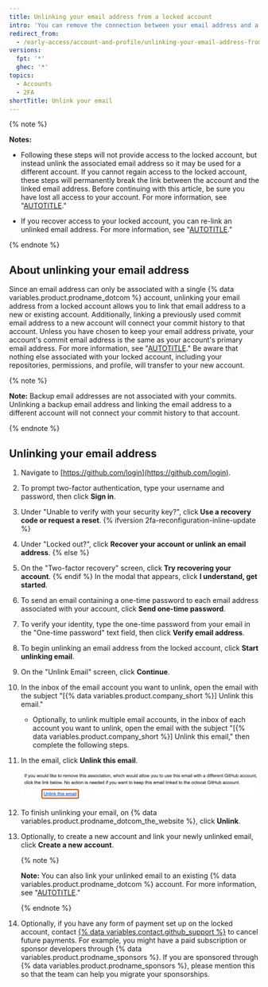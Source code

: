 ```yaml
---
title: Unlinking your email address from a locked account
intro: 'You can remove the connection between your email address and a locked account. The email address is then available for you to link it to a new or existing account, maintaining your commit history.'
redirect_from:
  - /early-access/account-and-profile/unlinking-your-email-address-from-a-locked-account
versions:
  fpt: '*'
  ghec: '*'
topics:
  - Accounts
  - 2FA
shortTitle: Unlink your email
---
```


{% note %}

**Notes:**

- Following these steps will not provide access to the locked account, but instead unlink the associated email address so it may be used for a different account. If you cannot regain access to the locked account, these steps will permanently break the link between the account and the linked email address. Before continuing with this article, be sure you have lost all access to your account. For more information, see "[AUTOTITLE](/authentication/securing-your-account-with-two-factor-authentication-2fa/recovering-your-account-if-you-lose-your-2fa-credentials)."

- If you recover access to your locked account, you can re-link an unlinked email address. For more information, see "[AUTOTITLE](/account-and-profile/setting-up-and-managing-your-personal-account-on-github/managing-email-preferences/adding-an-email-address-to-your-github-account)."

{% endnote %}

## About unlinking your email address

Since an email address can only be associated with a single {% data variables.product.prodname_dotcom %} account, unlinking your email address from a locked account allows you to link that email address to a new or existing account. Additionally, linking a previously used commit email address to a new account will connect your commit history to that account. Unless you have chosen to keep your email address private, your account's commit email address is the same as your account's primary email address. For more information, see "[AUTOTITLE](/account-and-profile/setting-up-and-managing-your-personal-account-on-github/managing-email-preferences/setting-your-commit-email-address)." Be aware that nothing else associated with your locked account, including your repositories, permissions, and profile, will transfer to your new account.

{% note %}

**Note:** Backup email addresses are not associated with your commits. Unlinking a backup email address and linking the email address to a different account will not connect your commit history to that account.

{% endnote %}

## Unlinking your email address

1. Navigate to [https://github.com/login](https://github.com/login).
1. To prompt two-factor authentication, type your username and password, then click **Sign in**.
1. Under "Unable to verify with your security key?", click **Use a recovery code or request a reset**.
{% ifversion 2fa-reconfiguration-inline-update %}
1. Under "Locked out?", click **Recover your account or unlink an email address**.
{% else %}
1. On the "Two-factor recovery" screen, click **Try recovering your account**.
{% endif %}
   In the modal that appears, click **I understand, get started**.
1. To send an email containing a one-time password to each email address associated with your account, click **Send one-time password**.
1. To verify your identity, type the one-time password from your email in the "One-time password" text field, then click **Verify email address**.
1. To begin unlinking an email address from the locked account, click **Start unlinking email**.
1. On the "Unlink Email" screen, click **Continue**.
1. In the inbox of the email account you want to unlink, open the email with the subject "[{% data variables.product.company_short %}] Unlink this email."
   - Optionally, to unlink multiple email accounts, in the inbox of each account you want to unlink, open the email with the subject "[{% data variables.product.company_short %}] Unlink this email," then complete the following steps.

1. In the email, click **Unlink this email**.

   ![Screenshot of an email from {% data variables.product.prodname_dotcom %} to unlink an email address from a {% data variables.product.prodname_dotcom %} account. A link with the text "Unlink this email" is outlined in orange.](/assets/images/help/2fa/unlink-this-email.png)

1. To finish unlinking your email, on {% data variables.product.prodname_dotcom_the_website %}, click **Unlink**.
1. Optionally, to create a new account and link your newly unlinked email, click **Create a new account**.

   {% note %}

   **Note:** You can also link your unlinked email to an existing {% data variables.product.prodname_dotcom %} account. For more information, see "[AUTOTITLE](/account-and-profile/setting-up-and-managing-your-personal-account-on-github/managing-email-preferences/adding-an-email-address-to-your-github-account)."

   {% endnote %}

1. Optionally, if you have any form of payment set up on the locked account, contact [{% data variables.contact.github_support %}](https://support.github.com/contact) to cancel future payments. For example, you might have a paid subscription or sponsor developers through {% data variables.product.prodname_sponsors %}. If you are sponsored through {% data variables.product.prodname_sponsors %}, please mention this so that the team can help you migrate your sponsorships.
